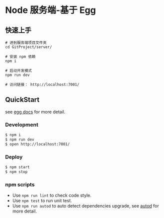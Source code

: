 # Node 服务端-基于 Egg

## 快速上手

```shell
# 进到服务端项目文件夹
cd GitProject/server/

# 安装 npm 依赖
npm i

# 启动开发模式
npm run dev

# 访问链接： http://localhost:7001/
```

## QuickStart

<!-- add docs here for user -->

see [egg docs][egg] for more detail.

### Development

```bash
$ npm i
$ npm run dev
$ open http://localhost:7001/
```

### Deploy

```bash
$ npm start
$ npm stop
```

### npm scripts

- Use `npm run lint` to check code style.
- Use `npm test` to run unit test.
- Use `npm run autod` to auto detect dependencies upgrade, see [autod](https://www.npmjs.com/package/autod) for more detail.

[egg]: https://eggjs.org
